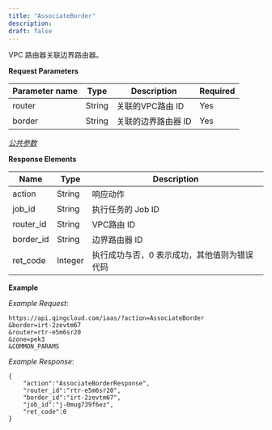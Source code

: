 ```yaml
---
title: "AssociateBorder"
description: 
draft: false
---
```




VPC 路由器关联边界路由器。


**Request Parameters**

| Parameter name | Type | Description | Required |
| --- | --- | --- | --- |
| router | String | 关联的VPC路由 ID | Yes |
| border | String | 关联的边界路由器 ID | Yes |

[_公共参数_](../../../parameters)

**Response Elements**

| Name | Type | Description |
| --- | --- | --- |
| action | String | 响应动作 |
| job_id | String | 执行任务的 Job ID |
| router_id | String | VPC路由 ID |
| border_id | String | 边界路由器 ID |
| ret_code | Integer | 执行成功与否，0 表示成功，其他值则为错误代码 |

**Example**

_Example Request_:

```
https://api.qingcloud.com/iaas/?action=AssociateBorder
&border=irt-2zevtm67
&router=rtr-e5m6sr20
&zone=pek3
&COMMON_PARAMS
```

_Example Response_:

```
{
    "action":"AssociateBorderResponse",
    "router_id":"rtr-e5m6sr20",
    "border_id":"irt-2zevtm67",
    "job_id":"j-0mug739f6ez",
    "ret_code":0
}
```